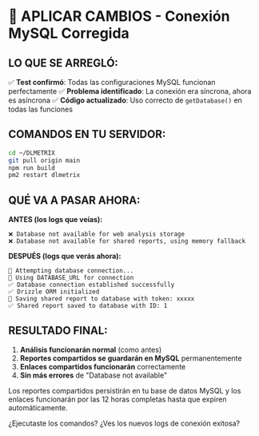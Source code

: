 # 🚀 APLICAR CAMBIOS - Conexión MySQL Corregida

## LO QUE SE ARREGLÓ:
✅ **Test confirmó**: Todas las configuraciones MySQL funcionan perfectamente
✅ **Problema identificado**: La conexión era síncrona, ahora es asíncrona
✅ **Código actualizado**: Uso correcto de `getDatabase()` en todas las funciones

## COMANDOS EN TU SERVIDOR:

```bash
cd ~/DLMETRIX
git pull origin main
npm run build
pm2 restart dlmetrix
```

## QUÉ VA A PASAR AHORA:

**ANTES (los logs que veías):**
```
❌ Database not available for web analysis storage
❌ Database not available for shared reports, using memory fallback
```

**DESPUÉS (logs que verás ahora):**
```
🔄 Attempting database connection...
📡 Using DATABASE_URL for connection
✅ Database connection established successfully
✅ Drizzle ORM initialized
💾 Saving shared report to database with token: xxxxx
✅ Shared report saved to database with ID: 1
```

## RESULTADO FINAL:
1. **Análisis funcionarán normal** (como antes)
2. **Reportes compartidos se guardarán en MySQL** permanentemente
3. **Enlaces compartidos funcionarán** correctamente
4. **Sin más errores** de "Database not available"

Los reportes compartidos persistirán en tu base de datos MySQL y los enlaces funcionarán por las 12 horas completas hasta que expiren automáticamente.

¿Ejecutaste los comandos? ¿Ves los nuevos logs de conexión exitosa?